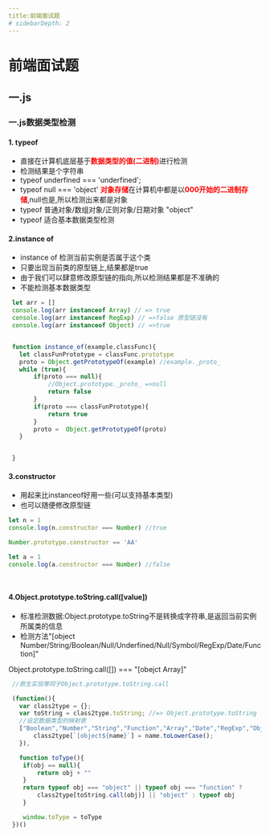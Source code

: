 ```yaml
---
title:前端面试题
# sidebarDepth: 2
---
```


# 前端面试题

## 一.js
### 一.js数据类型检测
####  1. typeof

* 直接在计算机底层基于<font color="red">**数据类型的值(二进制)**</font>进行检测
* 检测结果是个字符串
* typeof underfined === 'underfined'; 
* typeof null === 'object' <font color="red">**对象存储**</font>在计算机中都是以<font color="red">**000开始的二进制存储**</font>,null也是,所以检测出来都是对象
* typeof 普通对象/数组对象/正则对象/日期对象 "object"
* typeof 适合基本数据类型检测

#### 2.instance of 
* instance of 检测当前实例是否属于这个类
* 只要出现当前类的原型链上,结果都是true
* 由于我们可以肆意修改原型链的指向,所以检测结果都是不准确的
* 不能检测基本数据类型

```js
 let arr = []
 console.log(arr instanceof Array) // => true
 console.log(arr instanceof RegExp) // =>false 原型链没有
 console.log(arr instanceof Object) // =>true


 function instance_of(example,classFunc){
   let classFunPrototype = classFunc.prototype
   proto = Object.getPrototypeOf(example) //example._proto_
   while (true){
       if(proto === null){
           //Object.prototype._proto_ =>null
           return false
       }
       if(proto === classFunPrototype){
           return true
       }
       proto =  Object.getPrototypeOf(proto) 
   }


 }

```
#### 3.constructor
* 用起来比instanceof好用一些(可以支持基本类型)
* 也可以随便修改原型链

```js
let n = 1
console.log(n.constructor === Number) //true

Number.prototype.constructor == 'AA'

let a = 1
console.log(a.constructor === Number) //false

 
```

#### 4.Object.prototype.toString.call([value])
* 标准检测数据:Object.prototype.toString不是转换成字符串,是返回当前实例所属类的信息
* 检测方法"[object Number/String/Boolean/Null/Underfined/Null/Symbol/RegExp/Date/Function]"

Object.prototype.toString.call([]) === "[obejct Array]"



```js
 //原生实现等同于Object.prototype.toString.call

 (function(){
   var class2type = {};
   var toString = class2type.toString; //=> Object.prototype.toString
   //设定数据类型的映射表
   ["Boolean","Number","String","Function","Array","Date","RegExp","Object","Error","Symbol"].forEach(name =>{
       class2type[`[object${name}`] = name.toLowerCase();
   }),

   function toType(){
    if(obj == null){
        return obj + ""
    }
    return typeof obj === "object" || typeof obj === "function" ? 
        class2type[toString.call(obj)] || "object" : typeof obj
    }

    window.toType = toType
 })()



```
